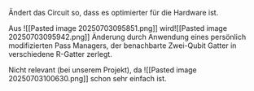 Ändert das Circuit so, dass es optimierter für die Hardware ist.

 Aus
 ![[Pasted image 20250703095851.png]]
 wird![[Pasted image 20250703095942.png]]
Änderung durch Anwendung eines persönlich modifizierten Pass Managers, der benachbarte Zwei-Qubit Gatter in verschiedene R-Gatter zerlegt.

Nicht relevant (bei unserem Projekt), da 
![[Pasted image 20250703100630.png]]
schon sehr einfach ist.
